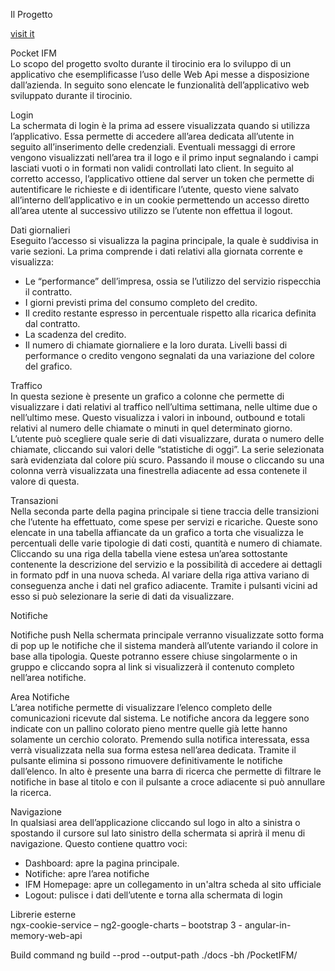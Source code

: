 Il Progetto

<a href="https://fabrisilve.github.io/PocketIFM" target="_blanlk">visit it</a>

Pocket IFM<br/>
Lo scopo del progetto svolto durante il tirocinio era lo sviluppo di un applicativo che esemplificasse l’uso delle Web Api messe a disposizione dall’azienda. 
In seguito sono elencate le funzionalità dell’applicativo web sviluppato durante il tirocinio.

Login<br/>
La schermata di login è la prima ad essere visualizzata quando si utilizza l’applicativo. Essa permette di accedere all’area dedicata all’utente in seguito all’inserimento delle credenziali. Eventuali messaggi di errore vengono visualizzati nell’area tra il logo e il primo input segnalando i campi lasciati vuoti o in formati non validi controllati lato client. In seguito al corretto accesso, l’applicativo ottiene dal server un token che permette di autentificare le richieste e di identificare l’utente, questo viene salvato all’interno dell’applicativo e in un cookie permettendo un accesso diretto all’area utente al successivo utilizzo se l’utente non effettua il logout.


Dati giornalieri<br/>
Eseguito l’accesso si visualizza la pagina principale, la quale è suddivisa in varie sezioni. La prima comprende i dati relativi alla giornata corrente e visualizza:
-	Le “performance” dell’impresa, ossia se l’utilizzo del servizio rispecchia il contratto.
-	I giorni previsti prima del consumo completo del credito.
-	Il credito restante espresso in percentuale rispetto alla ricarica definita dal contratto.
-	La scadenza del credito.
-	Il numero di chiamate giornaliere e la loro durata. 
Livelli bassi di performance o credito vengono segnalati da una variazione del colore del grafico.

Traffico<br/>
In questa sezione è presente un grafico a colonne che permette di visualizzare i dati relativi al traffico nell’ultima settimana, nelle ultime due o nell’ultimo mese. Questo visualizza i valori in inbound, outbound e totali relativi al numero delle chiamate o minuti in quel determinato giorno. L’utente può scegliere quale serie di dati visualizzare, durata o numero delle chiamate, cliccando sui valori delle “statistiche di oggi”. La serie selezionata sarà evidenziata dal colore più scuro. Passando il mouse o cliccando su una colonna verrà visualizzata una finestrella adiacente ad essa contenete il valore di questa.

Transazioni<br/>
Nella seconda parte della pagina principale si tiene traccia delle transizioni che l’utente ha effettuato, come spese per servizi e ricariche. Queste sono elencate in una tabella affiancate da un grafico a torta che visualizza le percentuali delle varie tipologie di dati costi, quantità e numero di chiamate. Cliccando su una riga della tabella viene estesa un’area sottostante contenente la descrizione del servizio e la possibilità di accedere ai dettagli in formato pdf in una nuova scheda. Al variare della riga attiva variano di conseguenza anche i dati nel grafico adiacente. Tramite i pulsanti vicini ad esso si può selezionare la serie di dati da visualizzare.

Notifiche<br/>

Notifiche push
Nella schermata principale verranno visualizzate sotto forma di pop up le notifiche che il sistema manderà all’utente variando il colore in base alla tipologia. Queste potranno essere chiuse singolarmente o in gruppo e cliccando sopra al link si visualizzerà il contenuto completo nell’area notifiche.

Area Notifiche<br/>
L’area notifiche permette di visualizzare l’elenco completo delle comunicazioni ricevute dal sistema. Le notifiche ancora da leggere sono indicate con un pallino colorato pieno mentre quelle già lette hanno solamente un cerchio colorato. Premendo sulla notifica interessata, essa verrà visualizzata nella sua forma estesa nell’area dedicata. 
Tramite il pulsante elimina si possono rimuovere definitivamente le notifiche dall’elenco.
In alto è presente una barra di ricerca che permette di filtrare le notifiche in base al titolo e con il pulsante a croce adiacente si può annullare la ricerca.
 

Navigazione<br/>
In qualsiasi area dell’applicazione cliccando sul logo in alto a sinistra o spostando il cursore sul lato sinistro della schermata si aprirà il menu di navigazione. Questo contiene quattro voci:
-	Dashboard: apre la pagina principale.
-	Notifiche: apre l’area notifiche
-	IFM Homepage: apre un collegamento in un'altra scheda al sito ufficiale
-	Logout: pulisce i dati dell’utente e torna alla schermata di login

Librerie esterne<br/>
	ngx-cookie-service – ng2-google-charts – bootstrap 3 - angular-in-memory-web-api

Build command
ng build --prod --output-path ./docs -bh /PocketIFM/